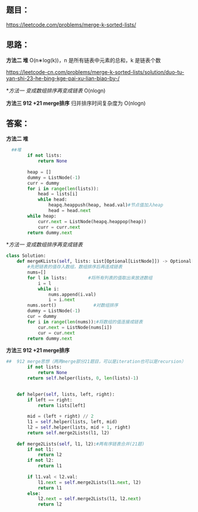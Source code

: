## 题目：
https://leetcode.com/problems/merge-k-sorted-lists/

## 思路：
**方法二 堆**
O(n∗log(k))，n 是所有链表中元素的总和，k 是链表个数

https://leetcode-cn.com/problems/merge-k-sorted-lists/solution/duo-tu-yan-shi-23-he-bing-kge-pai-xu-lian-biao-by-/


**方法一 变成数组排序再变成链表*
O(nlogn)


**方法三 912 +21 merge排序**
归并排序时间复杂度为 O(nlogn)


## 答案：
**方法二 堆**
```python
  ##堆
        if not lists:
            return None
        
        heap = []
        dummy = ListNode(-1)
        curr = dummy
        for i in range(len(lists)):
            head = lists[i]
            while head:
                heapq.heappush(heap, head.val)#节点值加入heap
                head = head.next
        while heap:
            curr.next = ListNode(heapq.heappop(heap))
            curr = curr.next
        return dummy.next
```
 **方法一 变成数组排序再变成链表*

```python
class Solution:
    def mergeKLists(self, lists: List[Optional[ListNode]]) -> Optional[ListNode]:
        #先把链表的值存入数组，数组排序后再连成链表
        nums=[]
        for l in lists:        #将所有列表的值取出来放进数组
            i = l
            while i:
                nums.append(i.val)
                i = i.next
        nums.sort()              #对数组排序
        dummy = ListNode(-1)
        cur = dummy
        for i in range(len(nums)):#将数组的值连接成链表
            cur.next = ListNode(nums[i])
            cur = cur.next
        return dummy.next

```
**方法三 912 +21 merge排序**

```python
##  912 merge思想（两两merge部分21题目，可以是iteration也可以是recursion）
        if not lists:
            return None
        return self.helper(lists, 0, len(lists)-1)
        

    def helper(self, lists, left, right):
        if left == right:
            return lists[left]
     
        mid = (left + right) // 2
        l1 = self.helper(lists, left, mid)
        l2 = self.helper(lists, mid + 1, right)
        return self.merge2Lists(l1, l2)
    
    def merge2Lists(self, l1, l2):#两有序链表合并(21题)
        if not l1:
            return l2
        if not l2:
            return l1
        
        if l1.val < l2.val:
            l1.next = self.merge2Lists(l1.next, l2)
            return l1
        else:
            l2.next = self.merge2Lists(l1, l2.next)
            return l2


```
